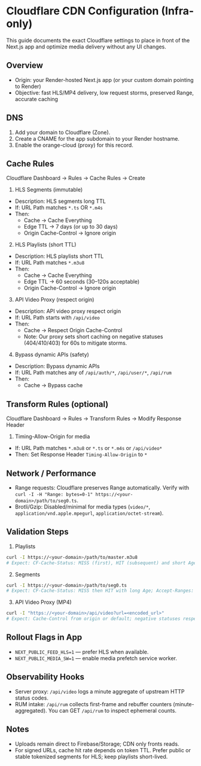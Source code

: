 # Cloudflare CDN Configuration (Infra-only)

This guide documents the exact Cloudflare settings to place in front of the Next.js app and optimize media delivery without any UI changes.

## Overview
- Origin: your Render-hosted Next.js app (or your custom domain pointing to Render)
- Objective: fast HLS/MP4 delivery, low request storms, preserved Range, accurate caching

## DNS
1. Add your domain to Cloudflare (Zone).
2. Create a CNAME for the app subdomain to your Render hostname.
3. Enable the orange-cloud (proxy) for this record.

## Cache Rules
Cloudflare Dashboard → Rules → Cache Rules → Create

1) HLS Segments (immutable)
- Description: HLS segments long TTL
- If: URL Path matches `*.ts` OR `*.m4s`
- Then:
  - Cache → Cache Everything
  - Edge TTL → 7 days (or up to 30 days)
  - Origin Cache-Control → Ignore origin

2) HLS Playlists (short TTL)
- Description: HLS playlists short TTL
- If: URL Path matches `*.m3u8`
- Then:
  - Cache → Cache Everything
  - Edge TTL → 60 seconds (30–120s acceptable)
  - Origin Cache-Control → Ignore origin

3) API Video Proxy (respect origin)
- Description: API video proxy respect origin
- If: URL Path starts with `/api/video`
- Then:
  - Cache → Respect Origin Cache-Control
  - Note: Our proxy sets short caching on negative statuses (404/410/403) for 60s to mitigate storms.

4) Bypass dynamic APIs (safety)
- Description: Bypass dynamic APIs
- If: URL Path matches any of `/api/auth/*`, `/api/user/*`, `/api/rum`
- Then:
  - Cache → Bypass cache

## Transform Rules (optional)
Cloudflare Dashboard → Rules → Transform Rules → Modify Response Header

1) Timing-Allow-Origin for media
- If: URL Path matches `*.m3u8` or `*.ts` or `*.m4s` or `/api/video*`
- Then: Set Response Header `Timing-Allow-Origin` to `*`

## Network / Performance
- Range requests: Cloudflare preserves Range automatically. Verify with `curl -I -H "Range: bytes=0-1" https://<your-domain>/path/to/seg0.ts`.
- Brotli/Gzip: Disabled/minimal for media types (`video/*`, `application/vnd.apple.mpegurl`, `application/octet-stream`).

## Validation Steps
1. Playlists
```bash
curl -I https://<your-domain>/path/to/master.m3u8
# Expect: CF-Cache-Status: MISS (first), HIT (subsequent) and short Age
```
2. Segments
```bash
curl -I https://<your-domain>/path/to/seg0.ts
# Expect: CF-Cache-Status: MISS then HIT with long Age; Accept-Ranges: bytes
```
3. API Video Proxy (MP4)
```bash
curl -I "https://<your-domain>/api/video?url=<encoded_url>"
# Expect: Cache-Control from origin or default; negative statuses respected for 60s per proxy
```

## Rollout Flags in App
- `NEXT_PUBLIC_FEED_HLS=1` — prefer HLS when available.
- `NEXT_PUBLIC_MEDIA_SW=1` — enable media prefetch service worker.

## Observability Hooks
- Server proxy: `/api/video` logs a minute aggregate of upstream HTTP status codes.
- RUM intake: `/api/rum` collects first-frame and rebuffer counters (minute-aggregated). You can GET `/api/rum` to inspect ephemeral counts.

## Notes
- Uploads remain direct to Firebase/Storage; CDN only fronts reads.
- For signed URLs, cache hit rate depends on token TTL. Prefer public or stable tokenized segments for HLS; keep playlists short-lived.

